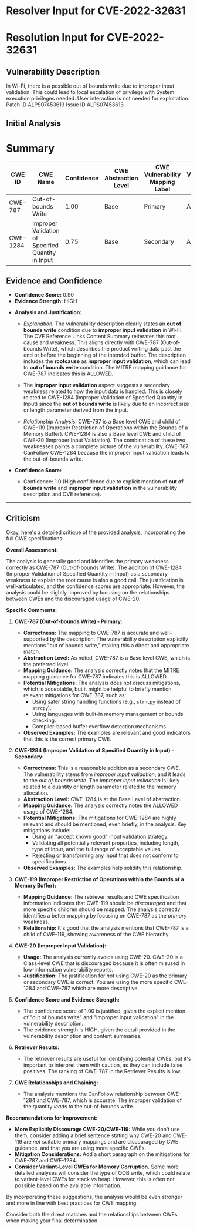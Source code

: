 # Resolver Input for CVE-2022-32631

# Resolution Input for CVE-2022-32631

## Vulnerability Description
In Wi-Fi, there is a possible out of bounds write due to improper input validation. This could lead to local escalation of privilege with System execution privileges needed. User interaction is not needed for exploitation. Patch ID ALPS07453613 Issue ID ALPS07453613.

## Initial Analysis
# Summary
| CWE ID | CWE Name | Confidence | CWE Abstraction Level | CWE Vulnerability Mapping Label | CWE-Vulnerability Mapping Notes |
|---|---|---|---|---|---|
| CWE-787 | Out-of-bounds Write | 1.00 | Base | Primary | Allowed |
| CWE-1284 | Improper Validation of Specified Quantity in Input | 0.75 | Base | Secondary | Allowed |

## Evidence and Confidence

*   **Confidence Score:** 0.90
*   **Evidence Strength:** HIGH

- **Analysis and Justification:**  
  - *Explanation:* The vulnerability description clearly states an **out of bounds write** condition due to **improper input validation** in Wi-Fi. The CVE Reference Links Content Summary reiterates this root cause and weakness. This aligns directly with CWE-787 (Out-of-bounds Write), which describes the product writing data past the end or before the beginning of the intended buffer. The description includes the **rootcause** as **improper input validation**, which can lead to **out of bounds write** condition. The MITRE mapping guidance for CWE-787 indicates this is ALLOWED.
  - The **improper input validation** aspect suggests a secondary weakness related to how the input data is handled. This is closely related to CWE-1284 (Improper Validation of Specified Quantity in Input) since the **out of bounds write** is likely due to an incorrect size or length parameter derived from the input.

  - *Relationship Analysis:* CWE-787 is a Base level CWE and child of CWE-119 (Improper Restriction of Operations within the Bounds of a Memory Buffer). CWE-1284 is also a Base level CWE and child of CWE-20 (Improper Input Validation). The combination of these two weaknesses paints a complete picture of the vulnerability. CWE-787 CanFollow CWE-1284 because the improper input validation leads to the out-of-bounds write.

- **Confidence Score:**  
  - Confidence: 1.0 (High confidence due to explicit mention of **out of bounds write** and **improper input validation** in the vulnerability description and CVE reference).
---

## Criticism
Okay, here's a detailed critique of the provided analysis, incorporating the full CWE specifications:

**Overall Assessment:**

The analysis is generally good and identifies the primary weakness correctly as CWE-787 (Out-of-bounds Write). The addition of CWE-1284 (Improper Validation of Specified Quantity in Input) as a secondary weakness to explain the root cause is also a good call. The justification is well-articulated, and the confidence scores are appropriate. However, the analysis could be slightly improved by focusing on the relationships between CWEs and the discouraged usage of CWE-20.

**Specific Comments:**

1.  **CWE-787 (Out-of-bounds Write) - Primary:**

    *   **Correctness:**  The mapping to CWE-787 is accurate and well-supported by the description. The vulnerability description explicitly mentions "out of bounds write," making this a direct and appropriate match.
    *   **Abstraction Level:** As noted, CWE-787 is a Base level CWE, which is the preferred level.
    *   **Mapping Guidance:** The analysis correctly notes that the MITRE mapping guidance for CWE-787 indicates this is ALLOWED.
    *   **Potential Mitigations:**  The analysis does not discuss mitigations, which is acceptable, but it might be helpful to briefly mention relevant mitigations for CWE-787, such as:
        *   Using safer string handling functions (e.g., `strncpy` instead of `strcpy`).
        *   Using languages with built-in memory management or bounds checking.
        *   Compiler-based buffer overflow detection mechanisms.
    *   **Observed Examples:** The examples are relevant and good indicators that this is the correct primary CWE.

2.  **CWE-1284 (Improper Validation of Specified Quantity in Input) - Secondary:**

    *   **Correctness:** This is a reasonable addition as a secondary CWE.  The vulnerability stems from *improper input validation*, and it leads to the *out of bounds write*. The *improper input validation* is likely related to a quantity or length parameter related to the memory allocation.
    *   **Abstraction Level:** CWE-1284 is at the Base Level of abstraction.
    *   **Mapping Guidance:** The analysis correctly notes the ALLOWED usage of CWE-1284.
    *   **Potential Mitigations:** The mitigations for CWE-1284 are highly relevant and should be mentioned, even briefly, in the analysis. Key mitigations include:
        *   Using an "accept known good" input validation strategy.
        *   Validating all potentially relevant properties, including length, type of input, and the full range of acceptable values.
        *   Rejecting or transforming any input that does not conform to specifications.
    *   **Observed Examples:** The examples help solidify this relationship.

3.  **CWE-119 (Improper Restriction of Operations within the Bounds of a Memory Buffer):**

    *   **Mapping Guidance:** The retriever results and CWE specification information indicates that CWE-119 should be *discouraged* and that more specific children should be mapped. The analysis correctly identifies a better mapping by focusing on CWE-787 as the *primary* weakness.
    *   **Relationship:** It's good that the analysis mentions that CWE-787 is a child of CWE-119, showing awareness of the CWE hierarchy.

4.  **CWE-20 (Improper Input Validation):**

    *   **Usage:**  The analysis currently avoids using CWE-20. CWE-20 is a Class-level CWE that is discouraged because it is often misused in low-information vulnerability reports.
    *   **Justification:**  The justification for *not* using CWE-20 as the primary or secondary CWE is correct. You are using the more specific CWE-1284 and CWE-787 which are more descriptive.

5.  **Confidence Score and Evidence Strength:**

    *   The confidence score of 1.00 is justified, given the explicit mention of "out of bounds write" and "improper input validation" in the vulnerability description.
    *   The evidence strength is HIGH, given the detail provided in the vulnerability description and content summaries.

6.  **Retriever Results:**

    *   The retriever results are useful for identifying potential CWEs, but it's important to interpret them with caution, as they can include false positives.  The ranking of CWE-787 in the Retriever Results is low.

7.  **CWE Relationships and Chaining:**

    *   The analysis mentions the CanFollow relationship between CWE-1284 and CWE-787, which is accurate. The improper validation of the quantity *leads* to the out-of-bounds write.

**Recommendations for Improvement:**

*   **More Explicitly Discourage CWE-20/CWE-119:** While you don't use them, consider adding a brief sentence stating why CWE-20 and CWE-119 are *not* suitable primary mappings and are discouraged by CWE guidance, and that you are using more specific CWEs.
*   **Mitigation Considerations:**  Add a short paragraph on the mitigations for CWE-787 and CWE-1284.
*   **Consider Variant-Level CWEs for Memory Corruption.** Some more detailed analyses will consider the type of OOB write, which could relate to variant-level CWEs for stack vs heap. However, this is often not possible based on the available information.

By incorporating these suggestions, the analysis would be even stronger and more in line with best practices for CWE mapping.

Consider both the direct matches and the relationships between CWEs
when making your final determination.
        